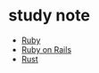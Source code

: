 # study note
- [Ruby](/Ruby/STUDYNOTE.md)
- [Ruby on Rails](/Ruby_on_Rails/STUDYNOTE.md)
- [Rust](/Rust/STUDYNOTE.md)
